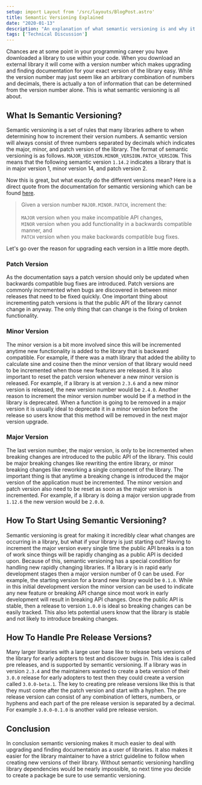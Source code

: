 ```yaml
---
setup: import Layout from '/src/layouts/BlogPost.astro'
title: Semantic Versioning Explained
date: "2020-01-13"
description: "An explanation of what semantic versioning is and why it is important."
tags: ['Technical Discussion']
---
```


Chances are at some point in your programming career you have downloaded a library to use within your code. When you download an external library it will come with a version number which makes upgrading and finding documentation for your exact version of the library easy. While the version number may just seem like an arbitrary combination of numbers and decimals, there is actually a ton of information that can be determined from the version number alone. This is what semantic versioning is all about.

## What Is Semantic Versioning?

Semantic versioning is a set of rules that many libraries adhere to when determining how to increment their version numbers. A semantic version will always consist of three numbers separated by decimals which indicates the major, minor, and patch version of the library. The format of semantic versioning is as follows. `MAJOR_VERSION.MINOR_VERSION.PATCH_VERSION`. This means that the following semantic version `1.14.2` indicates a library that is in major version 1, minor version 14, and patch version 2.

Now this is great, but what exactly do the different versions mean? Here is a direct quote from the documentation for semantic versioning which can be found [here](https://semver.org/).

> Given a version number `MAJOR.MINOR.PATCH`, increment the:  
> &nbsp;  
> `MAJOR` version when you make incompatible API changes,  
> `MINOR` version when you add functionality in a backwards compatible manner, and  
> `PATCH` version when you make backwards compatible bug fixes.

Let's go over the reason for upgrading each version in a little more depth.

### Patch Version

As the documentation says a patch version should only be updated when backwards compatible bug fixes are introduced. Patch versions are commonly incremented when bugs are discovered in between minor releases that need to be fixed quickly. One important thing about incrementing patch versions is that the public API of the library cannot change in anyway. The only thing that can change is the fixing of broken functionality.

### Minor Version

The minor version is a bit more involved since this will be incremented anytime new functionality is added to the library that is backward compatible. For example, if there was a math library that added the ability to calculate sine and cosine then the minor version of that library would need to be incremented when those new features are released. It is also important to reset the patch version whenever a new minor version is released. For example, if a library is at version `2.3.6` and a new minor version is released, the new version number would be `2.4.0`. Another reason to increment the minor version number would be if a method in the library is deprecated. When a function is going to be removed in a major version it is usually ideal to deprecate it in a minor version before the release so users know that this method will be removed in the next major version upgrade.

### Major Version

The last version number, the major version, is only to be incremented when breaking changes are introduced to the public API of the library. This could be major breaking changes like rewriting the entire library, or minor breaking changes like reworking a single component of the library. The important thing is that anytime a breaking change is introduced the major version of the application must be incremented. The minor version and patch version also need to be reset as soon as the major version is incremented. For example, if a library is doing a major version upgrade from `1.12.6` the new version would be `2.0.0`.

## How To Start Using Semantic Versioning?

Semantic versioning is great for making it incredibly clear what changes are occurring in a library, but what if your library is just starting out? Having to increment the major version every single time the public API breaks is a ton of work since things will be rapidly changing as a public API is decided upon. Because of this, semantic versioning has a special condition for handling new rapidly changing libraries. If a library is in rapid early development stages then a major version number of 0 can be used. For example, the starting version for a brand new library would be `0.1.0`. While in this initial development version the minor version can be used to indicate any new feature or breaking API change since most work in early development will result in breaking API changes. Once the public API is stable, then a release to version `1.0.0` is ideal so breaking changes can be easily tracked. This also lets potential users know that the library is stable and not likely to introduce breaking changes.

## How To Handle Pre Release Versions?

Many larger libraries with a large user base like to release beta versions of the library for early adopters to test and discover bugs in. This idea is called pre releases, and is supported by semantic versioning. If a library was in version `2.3.4` and the maintainers wanted to create a beta version of their `3.0.0` release for early adopters to test then they could create a version called `3.0.0-beta.1`. The key to creating pre release versions like this is that they must come after the patch version and start with a hyphen. The pre release version can consist of any combination of letters, numbers, or hyphens and each part of the pre release version is separated by a decimal. For example `3.0.0-0.1.0` is another valid pre release version.

## Conclusion

In conclusion semantic versioning makes it much easier to deal with upgrading and finding documentation as a user of libraries. It also makes it easier for the library maintainer to have a strict guideline to follow when creating new versions of their library. Without semantic versioning handling library dependencies would be nearly impossible, so next time you decide to create a package be sure to use semantic versioning.